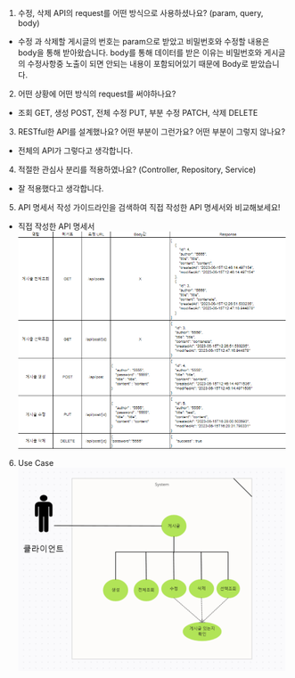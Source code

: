 1. 수정, 삭제 API의 request를 어떤 방식으로 사용하셨나요? (param, query, body)
- 수정 과 삭제할 게시글의 번호는 param으로 받았고 비밀번호와 수정할 내용은 body을 통해 받아왔습니다. body를 통해 데이터를 받은 이유는 비밀번호와 게시글의 수정사항중 노출이 되면 안되는 내용이 포함되어있기 때문에 Body로 받았습니다.
2. 어떤 상황에 어떤 방식의 request를 써야하나요?
- 조회 GET, 생성 POST, 전체 수정 PUT, 부분 수정 PATCH, 삭제 DELETE 
3. RESTful한 API를 설계했나요? 어떤 부분이 그런가요? 어떤 부분이 그렇지 않나요?
- 전체의 API가 그렇다고 생각합니다.
4. 적절한 관심사 분리를 적용하였나요? (Controller, Repository, Service)
- 잘 적용했다고 생각합니다.
5. API 명세서 작성 가이드라인을 검색하여 직접 작성한 API 명세서와 비교해보세요!
- 직접 작성한 API 명세서
![img_4.png](img_4.png)
6. Use Case
![img.png](img.png)